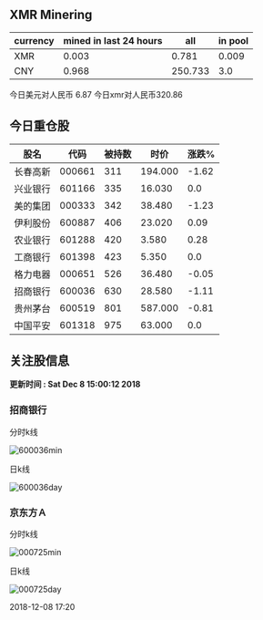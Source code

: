 ## XMR Minering

|currency|mined in last 24 hours|all|in pool|
|---|---|---|---|
|XMR|0.003|0.781|0.009|
|CNY|0.968|250.733|3.0|

今日美元对人民币 6.87	今日xmr对人民币320.86


## 今日重仓股 

|股名|代码|被持数|时价|涨跌%|
|---|---|---|---|---|
|长春高新|000661|311|194.000|-1.62|
|兴业银行|601166|335|16.030|0.0|
|美的集团|000333|342|38.480|-1.23|
|伊利股份|600887|406|23.020|0.09|
|农业银行|601288|420|3.580|0.28|
|工商银行|601398|423|5.350|0.0|
|格力电器|000651|526|36.480|-0.05|
|招商银行|600036|630|28.580|-1.11|
|贵州茅台|600519|801|587.000|-0.81|
|中国平安|601318|975|63.000|0.0|

## 关注股信息
**更新时间 : Sat Dec  8 15:00:12 2018**
### 招商银行 
分时k线

![600036min](http://image.sinajs.cn/newchart/min/n/sh600036.gif)

日k线

![600036day](http://image.sinajs.cn/newchart/daily/n/sh600036.gif)

### 京东方Ａ 
分时k线

![000725min](http://image.sinajs.cn/newchart/min/n/sz000725.gif)

日k线

![000725day](http://image.sinajs.cn/newchart/daily/n/sz000725.gif)

2018-12-08 17:20